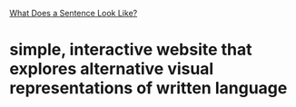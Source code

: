 [What Does a Sentence Look Like?](https://rjacobsneal.github.io/what-does-a-sentence-look-like/)
# simple, interactive website that explores alternative visual representations of written language
